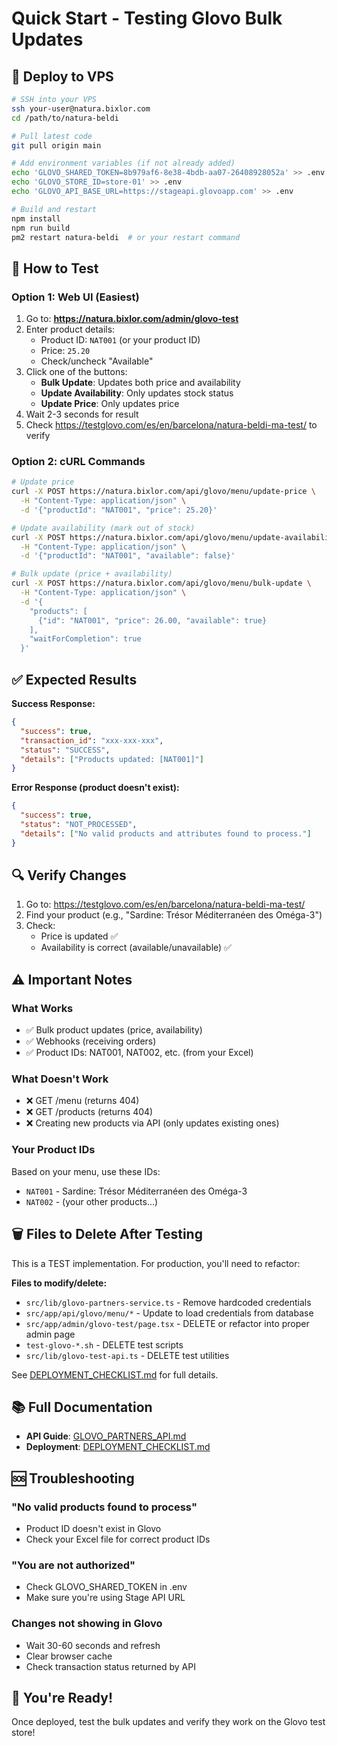 # Quick Start - Testing Glovo Bulk Updates

## 🚀 Deploy to VPS

```bash
# SSH into your VPS
ssh your-user@natura.bixlor.com
cd /path/to/natura-beldi

# Pull latest code
git pull origin main

# Add environment variables (if not already added)
echo 'GLOVO_SHARED_TOKEN=8b979af6-8e38-4bdb-aa07-26408928052a' >> .env
echo 'GLOVO_STORE_ID=store-01' >> .env
echo 'GLOVO_API_BASE_URL=https://stageapi.glovoapp.com' >> .env

# Build and restart
npm install
npm run build
pm2 restart natura-beldi  # or your restart command
```

## 🎯 How to Test

### Option 1: Web UI (Easiest)

1. Go to: **https://natura.bixlor.com/admin/glovo-test**
2. Enter product details:
   - Product ID: `NAT001` (or your product ID)
   - Price: `25.20`
   - Check/uncheck "Available"
3. Click one of the buttons:
   - **Bulk Update**: Updates both price and availability
   - **Update Availability**: Only updates stock status
   - **Update Price**: Only updates price
4. Wait 2-3 seconds for result
5. Check https://testglovo.com/es/en/barcelona/natura-beldi-ma-test/ to verify

### Option 2: cURL Commands

```bash
# Update price
curl -X POST https://natura.bixlor.com/api/glovo/menu/update-price \
  -H "Content-Type: application/json" \
  -d '{"productId": "NAT001", "price": 25.20}'

# Update availability (mark out of stock)
curl -X POST https://natura.bixlor.com/api/glovo/menu/update-availability \
  -H "Content-Type: application/json" \
  -d '{"productId": "NAT001", "available": false}'

# Bulk update (price + availability)
curl -X POST https://natura.bixlor.com/api/glovo/menu/bulk-update \
  -H "Content-Type: application/json" \
  -d '{
    "products": [
      {"id": "NAT001", "price": 26.00, "available": true}
    ],
    "waitForCompletion": true
  }'
```

## ✅ Expected Results

**Success Response:**
```json
{
  "success": true,
  "transaction_id": "xxx-xxx-xxx",
  "status": "SUCCESS",
  "details": ["Products updated: [NAT001]"]
}
```

**Error Response (product doesn't exist):**
```json
{
  "success": true,
  "status": "NOT_PROCESSED",
  "details": ["No valid products and attributes found to process."]
}
```

## 🔍 Verify Changes

1. Go to: https://testglovo.com/es/en/barcelona/natura-beldi-ma-test/
2. Find your product (e.g., "Sardine: Trésor Méditerranéen des Oméga-3")
3. Check:
   - Price is updated ✅
   - Availability is correct (available/unavailable) ✅

## ⚠️ Important Notes

### What Works
- ✅ Bulk product updates (price, availability)
- ✅ Webhooks (receiving orders)
- ✅ Product IDs: NAT001, NAT002, etc. (from your Excel)

### What Doesn't Work
- ❌ GET /menu (returns 404)
- ❌ GET /products (returns 404)
- ❌ Creating new products via API (only updates existing ones)

### Your Product IDs

Based on your menu, use these IDs:
- `NAT001` - Sardine: Trésor Méditerranéen des Oméga-3
- `NAT002` - (your other products...)

## 🗑️ Files to Delete After Testing

This is a TEST implementation. For production, you'll need to refactor:

**Files to modify/delete:**
- `src/lib/glovo-partners-service.ts` - Remove hardcoded credentials
- `src/app/api/glovo/menu/*` - Update to load credentials from database
- `src/app/admin/glovo-test/page.tsx` - DELETE or refactor into proper admin page
- `test-glovo-*.sh` - DELETE test scripts
- `src/lib/glovo-test-api.ts` - DELETE test utilities

See [DEPLOYMENT_CHECKLIST.md](./DEPLOYMENT_CHECKLIST.md) for full details.

## 📚 Full Documentation

- **API Guide**: [GLOVO_PARTNERS_API.md](./GLOVO_PARTNERS_API.md)
- **Deployment**: [DEPLOYMENT_CHECKLIST.md](./DEPLOYMENT_CHECKLIST.md)

## 🆘 Troubleshooting

### "No valid products found to process"
- Product ID doesn't exist in Glovo
- Check your Excel file for correct product IDs

### "You are not authorized"
- Check GLOVO_SHARED_TOKEN in .env
- Make sure you're using Stage API URL

### Changes not showing in Glovo
- Wait 30-60 seconds and refresh
- Clear browser cache
- Check transaction status returned by API

## 🎉 You're Ready!

Once deployed, test the bulk updates and verify they work on the Glovo test store!

